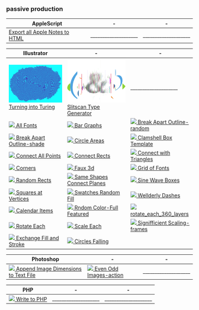### passive production

| AppleScript | - | - |
| --- | --- | --- |
| [Export all Apple Notes to HTML](https://github.com/jk-keller/notes-export) | ____________________ | ____________________ |

| Illustrator | - | - |
| --- | --- | --- |
| [![ ](https://github.com/jk-keller/scripture-collection/blob/master/img/turning_into_turing.png) Turning into Turing](https://github.com/jk-keller/rotational-growth) | [![ ](https://github.com/jk-keller/scripture-collection/blob/master/img/slitscan_type.jpg) Slitscan Type Generator](https://github.com/jk-keller/slitscan-type-generator) | ____________________ |
| [![ ](https://github.com/jk-keller/scripture-collection/blob/master/img/all_fonts.png) All Fonts](https://github.com/jk-keller/scripture-collection/blob/master/Illustrator/all_fonts.jsx) | [![ ](https://github.com/jk-keller/scripture-collection/blob/master/img/bar_graphs.png) Bar Graphs](https://github.com/jk-keller/scripture-collection/blob/master/Illustrator/bar_graphs.jsx) | [![ ](https://github.com/jk-keller/scripture-collection/blob/master/img/break_apart_outline-random.png) Break Apart Outline-random](https://github.com/jk-keller/scripture-collection/blob/master/Illustrator/break_apart_outline-random.jsx) |
| [![ ](https://github.com/jk-keller/scripture-collection/blob/master/img/break_apart_outline-shade.png) Break Apart Outline-shade](https://github.com/jk-keller/scripture-collection/blob/master/Illustrator/break_apart_outline-shade.jsx) | [![ ](https://github.com/jk-keller/scripture-collection/blob/master/img/circle_areas.png) Circle Areas](https://github.com/jk-keller/scripture-collection/blob/master/Illustrator/circle_areas.jsx) | [![ ](https://github.com/jk-keller/scripture-collection/blob/master/img/clamshell_box_template.png) Clamshell Box Template](https://github.com/jk-keller/scripture-collection/blob/master/Illustrator/clamshell_box_template.jsx) |
| [![ ](https://github.com/jk-keller/scripture-collection/blob/master/img/connect_all_points.png) Connect All Points](https://github.com/jk-keller/scripture-collection/blob/master/Illustrator/connect_all_points.jsx) | [![ ](https://github.com/jk-keller/scripture-collection/blob/master/img/connect_rects.png) Connect Rects](https://github.com/jk-keller/scripture-collection/blob/master/Illustrator/connect_rects.jsx) | [![ ](https://github.com/jk-keller/scripture-collection/blob/master/img/connect_with_triangles.png) Connect with Triangles](https://github.com/jk-keller/scripture-collection/blob/master/Illustrator/connect_with_triangles.jsx) |
| [![ ](https://github.com/jk-keller/scripture-collection/blob/master/img/corners.png) Corners](https://github.com/jk-keller/scripture-collection/blob/master/Illustrator/corners.jsx) | [![ ](https://github.com/jk-keller/scripture-collection/blob/master/img/faux_3d.png) Faux 3d](https://github.com/jk-keller/scripture-collection/blob/master/Illustrator/faux_3d.jsx) | [![ ](https://github.com/jk-keller/scripture-collection/blob/master/img/grid_of_fonts.png) Grid of Fonts](https://github.com/jk-keller/scripture-collection/blob/master/Illustrator/grid_of_fonts.jsx) |
| [![ ](https://github.com/jk-keller/scripture-collection/blob/master/img/random_rects.png) Random Rects](https://github.com/jk-keller/scripture-collection/blob/master/Illustrator/random_rects.jsx) | [![ ](https://github.com/jk-keller/scripture-collection/blob/master/img/same_shapes_connect_planes.png) Same Shapes Connect Planes](https://github.com/jk-keller/scripture-collection/blob/master/Illustrator/same_shapes_connect_planes.jsx) | [![ ](https://github.com/jk-keller/scripture-collection/blob/master/img/sine_wave_boxes.png) Sine Wave Boxes](https://github.com/jk-keller/scripture-collection/blob/master/Illustrator/sine_wave_boxes.jsx) |
| [![ ](https://github.com/jk-keller/scripture-collection/blob/master/img/squares_at_vertices.png) Squares at Vertices](https://github.com/jk-keller/scripture-collection/blob/master/Illustrator/squares_at_vertices.jsx) | [![ ](https://github.com/jk-keller/scripture-collection/blob/master/img/swatches_random_fill.png) Swatches Random Fill](https://github.com/jk-keller/scripture-collection/blob/master/Illustrator/swatches_random_fill.jsx) | [![ ](https://github.com/jk-keller/scripture-collection/blob/master/img/wellderly_dashes.png) Wellderly Dashes](https://github.com/jk-keller/scripture-collection/blob/master/Illustrator/wellderly_dashes.jsx) |
| [![ ](https://github.com/jk-keller/scripture-collection/blob/master/img/calendar_items.png) Calendar Items](https://github.com/jk-keller/scripture-collection/blob/master/Illustrator/calendar_items.jsx) | [![ ](https://github.com/jk-keller/scripture-collection/blob/master/img/random_color-full_featured.png) Rndom Color-Full Featured](https://github.com/jk-keller/scripture-collection/blob/master/Illustrator/random_color-full_featured.jsx) | [![ ](https://github.com/jk-keller/scripture-collection/blob/master/img/rotate_each_360_layers.png) rotate_each_360_layers](https://github.com/jk-keller/scripture-collection/blob/master/Illustrator/rotate_each_360_layers.jsx) |
| [![ ](https://github.com/jk-keller/scripture-collection/blob/master/img/rotate_each.png) Rotate Each](https://github.com/jk-keller/scripture-collection/blob/master/Illustrator/rotate_each.jsx) | [![ ](https://github.com/jk-keller/scripture-collection/blob/master/img/scale_each.png) Scale Each](https://github.com/jk-keller/scripture-collection/blob/master/Illustrator/scale_each.jsx) | [![ ](https://github.com/jk-keller/scripture-collection/blob/master/img/signifficient_scaling-frames.png) Signifficient Scaling-frames](https://github.com/jk-keller/scripture-collection/blob/master/Illustrator/signifficient_scaling-frames.jsx) |
| [![ ](https://github.com/jk-keller/scripture-collection/blob/master/img/exchange_fill_and_stroke.png) Exchange Fill and Stroke](https://github.com/jk-keller/scripture-collection/blob/master/Illustrator/exchange_fill_and_stroke.jsx) | [![ ](https://github.com/jk-keller/scripture-collection/blob/master/img/circles_falling.png) Circles Falling](https://github.com/jk-keller/scripture-collection/blob/master/Illustrator/circles_falling.jsx) |  |

| Photoshop | - | - |
| --- | --- | --- |
| [![ ](https://github.com/jk-keller/scripture-collection/blob/master/img/append_image_dimensions_to_text_file.png) Append Image Dimensions to Text File](https://github.com/jk-keller/scripture-collection/blob/master/Photoshop/append_image_dimensions_to_text_file.jsx) | [![ ](https://github.com/jk-keller/scripture-collection/blob/master/img/even_odd_images-action.png) Even Odd Images-action](https://github.com/jk-keller/scripture-collection/blob/master/Photoshop/even_odd_images-action.jsx) | ____________________ |

| PHP | - | - |
| --- | --- | --- |
| [![ ](https://github.com/jk-keller/scripture-collection/blob/master/img/write_to_php.png) Write to PHP](https://github.com/jk-keller/scripture-collection/blob/master/PHP/write_to_php.php) | ____________________ | ____________________ |
